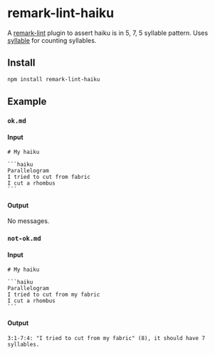 # remark-lint-haiku

A [remark-lint](https://github.com/remarkjs/remark-lint) plugin to assert haiku is in 5, 7, 5 syllable pattern. Uses [syllable](https://github.com/words/syllable) for counting syllables.

## Install

```sh
npm install remark-lint-haiku
```

## Example

### `ok.md`

#### Input

~~~
# My haiku

```haiku
Parallelogram
I tried to cut from fabric
I cut a rhombus
```
~~~

#### Output

No messages.

### `not-ok.md`

#### Input

~~~
# My haiku

```haiku
Parallelogram
I tried to cut from my fabric
I cut a rhombus
```
~~~

#### Output

```
3:1-7:4: "I tried to cut from my fabric" (8), it should have 7 syllables.
```
